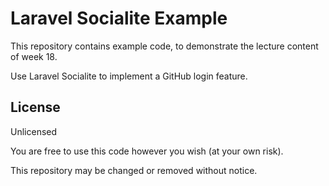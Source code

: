 # Laravel Socialite Example

This repository contains example code, to demonstrate the lecture content of week 18.  

Use Laravel Socialite to implement a GitHub login feature.

## License

Unlicensed  

You are free to use this code however you wish (at your own risk).

This repository may be changed or removed without notice.  
